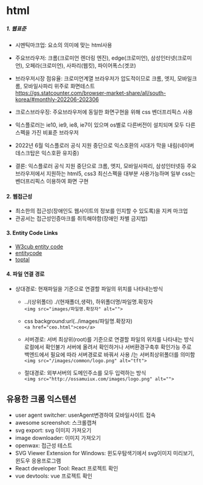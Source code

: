 # html

##### 1. 웹표준

- 시멘틱마크업: 요소의 의미에 맞는 html사용

- 주요브라우저: 크롬(크로미언 렌더링 엔진), edge(크로미언), 삼성인터넷(크로미언), 오페라(크로미언), 사파리(웹킷), 파이어폭스(겟코)
- 브라우저시장 점유율: 크로미언계열 브라우저가 압도적이므로 크롬, 엣지, 모바일크롬, 모바일사파리 위주로 화면테스트</br>https://gs.statcounter.com/browser-market-share/all/south-korea/#monthly-202206-202306
- 크로스브라우징: 주요브라우저에 동일한 화면구현을 위해 css 벤더프리픽스 사용

- 익스플로러는 ie10, ie9, ie8, ie7이 있으며 os별로 다른버전이 설치되며 모두 다른 스펙을 가진 비표준 브라우저
- 2022년 6월 익스플로러 공식 지원 중단으로 익스호환의 시대가 막을 내림(네이버 데스크탑은 익스호환 유지중)

- 결론: 익스플로러 공식 지원 중단으로 크롬, 엣지, 모바일사파리, 삼성인터넷등 주요브라우저에서 지원하는 html5, css3 최신스펙을 대부분 사용가능하며 일부 css는 벤더프리픽스 이용하여 화면 구현
  </br>

#### 2. 웹접근성

- 최소한의 접근성(장애인도 웹사이트의 정보를 인지할 수 있도록)을 지켜 마크업
- 관공서는 접근성인증마크를 취득해야함(장애인 차별 금지법)

#### 3. Entity Code Links

- [W3cub entity code](https://tools.w3cub.com/html-entities)
- [entitycode](https://entitycode.com/)
- [toptal](https://www.toptal.com/designers/htmlarrows/)

#### 4. 파일 연결 경로

- 상대경로: 현재파일을 기준으로 연결할 파일의 위치를 나타내는방식

  - ../(상위폴더) ./(현재폴더,생략), 하위폴더명/파일명.확장자</br>
    `<img src="images/파일명.확장자" alt="">`
    </br>

  - css background:url(../images/파일명.확장자)</br>
    `<a href="ceo.html">ceo</a>`
    </br>

  - 서버경로: 서버 최상위(root)를 기준으로 연결할 파일의 위치를 나타내는 방식
    로컬에서 확인불가
    서버에 올려서 확인하거나 서버환경구축후 확인가능
    주로 백엔드에서 필요에 따라 서버경로로 바꿔서 사용
    /는 서버최상위폴더를 의미함</br>
    `<img src="/images/common/logo.png" alt="tft">`
    </br>

  - 절대경로: 외부서버의 도메인주소를 모두 입력하는 방식 </br>
    `<img src="http://ossamuiux.com/images/logo.png" alt="">`

## 유용한 크롬 익스텐션

- user agent switcher: userAgent변경하여 모바일사이트 접속
- awesome screenshot: 스크롤캡쳐
- svg export: svg 이미지 가져오기
- image downloader: 이미지 가져오기
- openwax: 접근성 테스트
- SVG Viewer Extension for Windows: 윈도우탐색기에서 svg이미지 미리보기, 윈도우 응용프로그램
- React developer Tool: React 프로젝트 확인
- vue devtools: vue 프로젝트 확인
